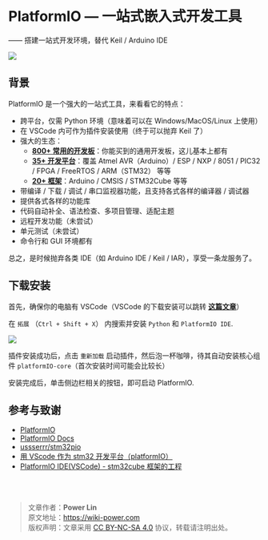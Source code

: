 # PlatformIO — 一站式嵌入式开发工具

—— 搭建一站式开发环境，替代 Keil / Arduino IDE

![](https://wiki-media-1253965369.cos.ap-guangzhou.myqcloud.com/img/20200531112801.png)

## 背景

PlatformIO 是一个强大的一站式工具，来看看它的特点：

- 跨平台，仅需 Python 环境（意味着可以在 Windows/MacOS/Linux 上使用）
- 在 VSCode 内可作为插件安装使用（终于可以抛弃 Keil 了）
- 强大的生态：
  - [**800+ 常用的开发板**](https://docs.platformio.org/en/latest/boards/index.html#boards)：你能买到的通用开发板，这儿基本上都有
  - [**35+ 开发平台**](https://docs.platformio.org/en/latest/platforms/index.html#platforms)：覆盖 Atmel AVR（Arduino）/ ESP / NXP / 8051 / PIC32 / FPGA / FreeRTOS / ARM（STM32） 等等
  - [**20+ 框架**](https://docs.platformio.org/en/latest/frameworks/index.html#frameworks)：Arduino / CMSIS / STM32Cube 等等
- 带编译 / 下载 / 调试 / 串口监视器功能，且支持各式各样的编译器 / 调试器
- 提供各式各样的功能库
- 代码自动补全、语法检查、多项目管理、适配主题
- 远程开发功能（未尝试）
- 单元测试（未尝试）
- 命令行和 GUI 环境都有

总之，是时候抛弃各类 IDE（如 Arduino IDE / Keil / IAR），享受一条龙服务了。

## 下载安装

首先，确保你的电脑有 VSCode（VSCode 的下载安装可以跳转 [**这篇文章**](https://wiki-power.com/post/%E9%AB%98%E6%95%88%E5%B7%A5%E4%BD%9C/VSCode%E7%94%9F%E4%BA%A7%E5%8A%9B%E6%8C%87%E5%8D%97-%E7%8E%AF%E5%A2%83%E9%85%8D%E7%BD%AE.html)）

在 `拓展` （`Ctrl + Shift + X`） 内搜索并安装 `Python` 和 `PlatformIO IDE`.

![](https://wiki-media-1253965369.cos.ap-guangzhou.myqcloud.com/img/20200531113916.png)

插件安装成功后，点击 `重新加载` 启动插件，然后泡一杯咖啡，待其自动安装核心组件 `platformIO-core`（首次安装时间可能会比较长）

安装完成后，单击侧边栏相关的按钮，即可启动 PlatformIO.

## 参考与致谢

- [PlatformIO](https://platformio.org/)
- [PlatformIO Docs](https://docs.platformio.org/en/latest/index.html)
- [ussserrr/stm32pio](https://github.com/ussserrr/stm32pio#requirements)
- [用 VScode 作为 stm32 开发平台（platformIO）](https://www.jianshu.com/p/49cfa03d6164)
- [PlatformIO IDE(VSCode) - stm32cube 框架的工程](https://www.smslit.top/2019/08/24/platformio-stm32-cubemx/)

<br />

<br />

> 文章作者：**Power Lin**  
> 原文地址：<https://wiki-power.com>  
> 版权声明：文章采用 [CC BY-NC-SA 4.0](https://creativecommons.org/licenses/by/4.0/deed.zh) 协议，转载请注明出处。
